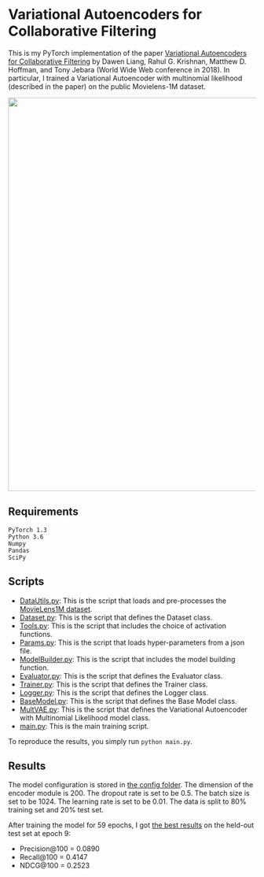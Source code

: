 # Variational Autoencoders for Collaborative Filtering

This is my PyTorch implementation of the paper [Variational Autoencoders for Collaborative Filtering](https://arxiv.org/abs/1802.05814) by Dawen Liang, Rahul G. Krishnan, Matthew D. Hoffman, and Tony Jebara (World Wide Web conference in 2018). 
In particular, I trained a Variational Autoencoder with multinomial likelihood (described in the paper) on the public Movielens-1M dataset. 

<img src="https://github.com/khanhnamle1994/transfer-rec/blob/master/Autoencoders-Experiments/VAE-PyTorch/VAE.png" width="800">

## Requirements
```
PyTorch 1.3
Python 3.6
Numpy
Pandas
SciPy
```

## Scripts
* [DataUtils.py](https://github.com/khanhnamle1994/transfer-rec/blob/master/Autoencoders-Experiments/VAE-PyTorch/DataUtils.py): This is the script that loads and pre-processes the [MovieLens1M dataset](https://github.com/khanhnamle1994/transfer-rec/tree/master/ml-1m).
* [Dataset.py](https://github.com/khanhnamle1994/transfer-rec/blob/master/Autoencoders-Experiments/VAE-PyTorch/Dataset.py): This is the script that defines the Dataset class.
* [Tools.py](https://github.com/khanhnamle1994/transfer-rec/blob/master/Autoencoders-Experiments/VAE-PyTorch/Tools.py): This is the script that includes the choice of activation functions.
* [Params.py](https://github.com/khanhnamle1994/transfer-rec/blob/master/Autoencoders-Experiments/VAE-PyTorch/Params.py): This is the script that loads hyper-parameters from a json file.
* [ModelBuilder.py](https://github.com/khanhnamle1994/transfer-rec/blob/master/Autoencoders-Experiments/VAE-PyTorch/ModelBuilder.py): This is the script that includes the model building function.
* [Evaluator.py](https://github.com/khanhnamle1994/transfer-rec/blob/master/Autoencoders-Experiments/VAE-PyTorch/Evaluator.py): This is the script that defines the Evaluator class.
* [Trainer.py](https://github.com/khanhnamle1994/transfer-rec/blob/master/Autoencoders-Experiments/VAE-PyTorch/Trainer.py): This is the script that defines the Trainer class.
* [Logger.py](https://github.com/khanhnamle1994/transfer-rec/blob/master/Autoencoders-Experiments/VAE-PyTorch/Logger.py): This is the script that defines the Logger class.
* [BaseModel.py](https://github.com/khanhnamle1994/transfer-rec/blob/master/Autoencoders-Experiments/VAE-PyTorch/BaseModel.py): This is the script that defines the Base Model class.
* [MultVAE.py](https://github.com/khanhnamle1994/transfer-rec/blob/master/Autoencoders-Experiments/VAE-PyTorch/MultVAE.py): This is the script that defines the Variational Autoencoder with Multinomial Likelihood model class.
* [main.py](https://github.com/khanhnamle1994/transfer-rec/blob/master/Autoencoders-Experiments/VAE-PyTorch/main.py): This is the main training script.

To reproduce the results, you simply run `python main.py`.

## Results
The model configuration is stored in [the config folder](https://github.com/khanhnamle1994/transfer-rec/tree/master/Autoencoders-Experiments/VAE-PyTorch/config).
The dimension of the encoder module is 200. The dropout rate is set to be 0.5.
The batch size is set to be 1024. The learning rate is set to be 0.01.
The data is split to 80% training set and 20% test set.

After training the model for 59 epochs, I got [the best results](https://github.com/khanhnamle1994/transfer-rec/tree/master/Autoencoders-Experiments/VAE-PyTorch/saves) on the held-out test set at epoch 9:
- Precision@100 = 0.0890
- Recall@100 = 0.4147
- NDCG@100 = 0.2523